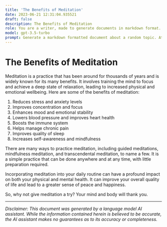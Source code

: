 ```yaml
---
title: 'The Benefits of Meditation'
date: 2023-06-21 12:31:04.935521
draft: false
description: The Benefits of Meditation
role: You are a writer, made to generate documents in markdown format. It is very important that all of the documents you generate are in valid markdown format.
model: gpt-3.5-turbo
prompt: Generate a markdown formatted document about a random topic. At the bottom, include a disclaimer explaining that the document was generated by you. The first line of the document should be the title. Make sure that the entire document is in proper markdown format, using a mix of various tags to make the document visually appealing.
---
```


# The Benefits of Meditation

Meditation is a practice that has been around for thousands of years and is widely known for its many benefits. It involves training the mind to focus and achieve a deep state of relaxation, leading to increased physical and emotional wellbeing. Here are some of the benefits of meditation:

1. Reduces stress and anxiety levels
2. Improves concentration and focus
3. Enhances mood and emotional stability
4. Lowers blood pressure and improves heart health
5. Boosts the immune system
6. Helps manage chronic pain
7. Improves quality of sleep
8. Increases self-awareness and mindfulness

There are many ways to practice meditation, including guided meditations, mindfulness meditation, and transcendental meditation, to name a few. It is a simple practice that can be done anywhere and at any time, with little preparation required.

Incorporating meditation into your daily routine can have a profound impact on both your physical and mental health. It can improve your overall quality of life and lead to a greater sense of peace and happiness.

So, why not give meditation a try? Your mind and body will thank you.

---

*Disclaimer: This document was generated by a language model AI assistant. While the information contained herein is believed to be accurate, the AI assistant makes no guarantees as to its accuracy or completeness.*